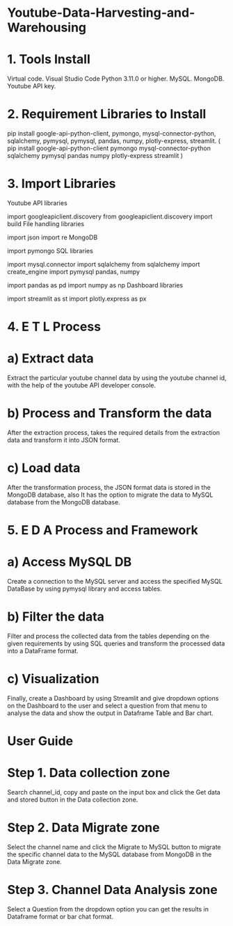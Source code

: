 # Youtube-Data-Harvesting-and-Warehousing
# 1. Tools Install
Virtual code.
Visual Studio Code
Python 3.11.0 or higher.
MySQL.
MongoDB.
Youtube API key.
# 2. Requirement Libraries to Install
pip install google-api-python-client, pymongo, mysql-connector-python, sqlalchemy, pymysql, pymysql, pandas, numpy, plotly-express, streamlit.
( pip install google-api-python-client pymongo mysql-connector-python sqlalchemy pymysql pandas numpy plotly-express streamlit )

# 3. Import Libraries
Youtube API libraries

import googleapiclient.discovery
from googleapiclient.discovery import build
File handling libraries

import json
import re
MongoDB

import pymongo
SQL libraries

import mysql.connector
import sqlalchemy
from sqlalchemy import create_engine
import pymysql
pandas, numpy

import pandas as pd
import numpy as np
Dashboard libraries

import streamlit as st
import plotly.express as px
# 4. E T L Process
# a) Extract data
Extract the particular youtube channel data by using the youtube channel id, with the help of the youtube API developer console.
# b) Process and Transform the data
After the extraction process, takes the required details from the extraction data and transform it into JSON format.
# c) Load data
After the transformation process, the JSON format data is stored in the MongoDB database, also It has the option to migrate the data to MySQL database from the MongoDB database.
# 5. E D A Process and Framework
# a) Access MySQL DB
Create a connection to the MySQL server and access the specified MySQL DataBase by using pymysql library and access tables.
# b) Filter the data
Filter and process the collected data from the tables depending on the given requirements by using SQL queries and transform the processed data into a DataFrame format.
# c) Visualization
Finally, create a Dashboard by using Streamlit and give dropdown options on the Dashboard to the user and select a question from that menu to analyse the data and show the output in Dataframe Table and Bar chart.
# User Guide
# Step 1. Data collection zone
Search channel_id, copy and paste on the input box and click the Get data and stored button in the Data collection zone.
# Step 2. Data Migrate zone
Select the channel name and click the Migrate to MySQL button to migrate the specific channel data to the MySQL database from MongoDB in the Data Migrate zone.
# Step 3. Channel Data Analysis zone
Select a Question from the dropdown option you can get the results in Dataframe format or bar chat format.
